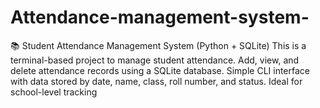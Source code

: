 # Attendance-management-system-
📚 Student Attendance Management System (Python + SQLite) This is a terminal-based project to manage student attendance. Add, view, and delete attendance records using a SQLite database. Simple CLI interface with data stored by date, name, class, roll number, and status. Ideal for school-level tracking
